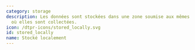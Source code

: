 ```yaml
---
category: storage
description: Les données sont stockées dans une zone soumise aux mêmes lois que celle
  où elles sont collectées.
icon: /dtpr-icons/stored_locally.svg
id: stored_locally
name: Stocké localement
---
```

